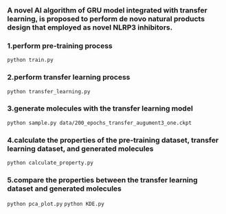 ### A novel AI algorithm of GRU model integrated with transfer learning, is proposed to perform de novo natural products design that employed as novel NLRP3 inhibitors. 
### 1.perform pre-training process
`python train.py`
### 2.perform transfer learning process
`python transfer_learning.py`
### 3.generate molecules with the transfer learning model
`python sample.py data/200_epochs_transfer_augument3_one.ckpt`
### 4.calculate the properties of the pre-training dataset, transfer learning dataset, and generated molecules
`python calculate_property.py`
### 5.compare the properties between the transfer learning dataset and generated molecules
`python pca_plot.py`
`python KDE.py`


